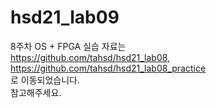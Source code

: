 # hsd21_lab09

8주차 OS + FPGA 실습 자료는  
https://github.com/tahsd/hsd21_lab08,  
https://github.com/tahsd/hsd21_lab08_practice  
로 이동되었습니다.   
참고해주세요.
